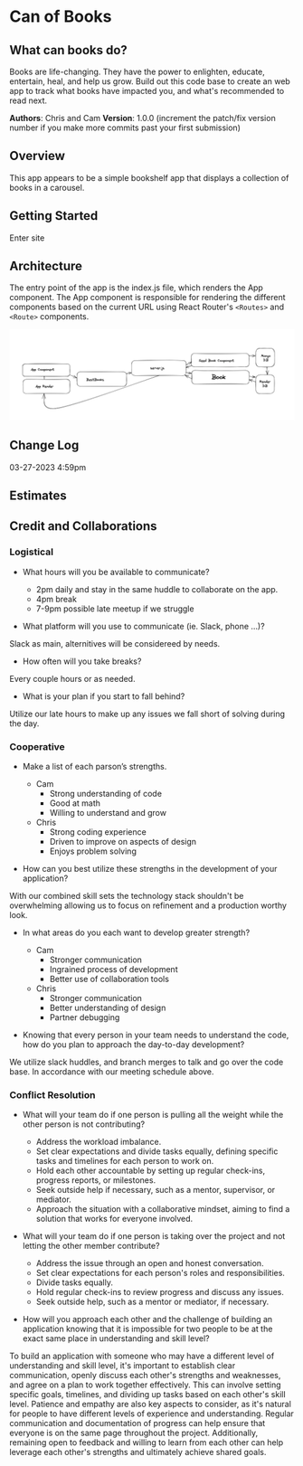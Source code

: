 # Can of Books

## What can books do?

Books are life-changing. They have the power to enlighten, educate, entertain, heal, and help us grow. Build out this code base to create an web app to track what books have impacted you, and what's recommended to read next.

**Authors**: Chris and Cam
**Version**: 1.0.0 (increment the patch/fix version number if you make more commits past your first submission)

## Overview

 This app appears to be a simple bookshelf app that displays a collection of books in a carousel.

## Getting Started
Enter site

## Architecture

The entry point of the app is the index.js file, which renders the App component. The App component is responsible for rendering the different components based on the current URL using React Router's `<Routes>` and `<Route>` components.

![day1Diagram](/src/img/day1WRRC.png)

## Change Log

03-27-2023 4:59pm

## Estimates
<!-- See below -->

## Credit and Collaborations


### Logistical

- What hours will you be available to communicate?

  - 2pm daily and stay in the same huddle to collaborate on the app.
  - 4pm break
  - 7-9pm possible late meetup if we struggle

- What platform will you use to communicate (ie. Slack, phone …)?

Slack as main, alternitives will be considereed by needs.

- How often will you take breaks?

Every couple hours or as needed.

- What is your plan if you start to fall behind?

Utilize our late hours to make up any issues we fall short of solving during the day.

### Cooperative

- Make a list of each parson’s strengths.

  - Cam
    - Strong understanding of code
    - Good at math
    - Willing to understand and grow
  - Chris
    - Strong coding experience
    - Driven to improve on aspects of design
    - Enjoys problem solving
- How can you best utilize these strengths in the development of your application?

With our combined skill sets the technology stack shouldn't be overwhelming allowing us to focus on refinement and a production worthy look.

- In what areas do you each want to develop greater strength?

  - Cam
    - Stronger communication
    - Ingrained process of development
    - Better use of collaboration tools
  - Chris
    - Stronger communication
    - Better understanding of design
    - Partner debugging

- Knowing that every person in your team needs to understand the code, how do you plan to approach the day-to-day development?

We utilize slack huddles, and branch merges to talk and go over the code base. In accordance with our meeting schedule above.

### Conflict Resolution

- What will your team do if one person is pulling all the weight while the other person is not contributing?

  - Address the workload imbalance.
  - Set clear expectations and divide tasks equally, defining specific tasks and timelines for each person to work on.
  - Hold each other accountable by setting up regular check-ins, progress reports, or milestones.
  - Seek outside help if necessary, such as a mentor, supervisor, or mediator.
  - Approach the situation with a collaborative mindset, aiming to find a solution that works for everyone involved.

- What will your team do if one person is taking over the project and not letting the other member contribute?

  - Address the issue through an open and honest conversation.
  - Set clear expectations for each person's roles and responsibilities.
  - Divide tasks equally.
  - Hold regular check-ins to review progress and discuss any issues.
  - Seek outside help, such as a mentor or mediator, if necessary.

- How will you approach each other and the challenge of building an application knowing that it is impossible for two people to be at the exact same place in understanding and skill level?

To build an application with someone who may have a different level of understanding and skill level, it's important to establish clear communication, openly discuss each other's strengths and weaknesses, and agree on a plan to work together effectively. This can involve setting specific goals, timelines, and dividing up tasks based on each other's skill level. Patience and empathy are also key aspects to consider, as it's natural for people to have different levels of experience and understanding. Regular communication and documentation of progress can help ensure that everyone is on the same page throughout the project. Additionally, remaining open to feedback and willing to learn from each other can help leverage each other's strengths and ultimately achieve shared goals.

